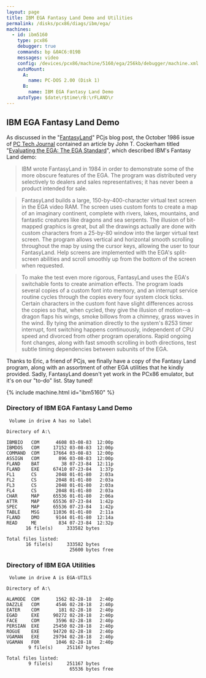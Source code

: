 ```yaml
---
layout: page
title: IBM EGA Fantasy Land Demo and Utilities
permalink: /disks/pcx86/diags/ibm/ega/
machines:
  - id: ibm5160
    type: pcx86
    debugger: true
    commands: bp &0AC6:019B
    messages: video
    config: /devices/pcx86/machine/5160/ega/256kb/debugger/machine.xml
    autoMount:
      A:
        name: PC-DOS 2.00 (Disk 1)
      B:
        name: IBM EGA Fantasy Land Demo
    autoType: $date\r$time\rB:\rFLAND\r
---
```


IBM EGA Fantasy Land Demo
-------------------------

As discussed in the "[FantasyLand](/blog/2017/07/03/)" PCjs blog post, the October 1986 issue of
[PC Tech Journal](http://www.pcjs.org/pubs/pc/magazines/pctj/) contained an article by John T. Cockerham
titled "[Evaluating the EGA: The EGA Standard](http://www.pcjs.org/modules/shared/templates/pdf.html?url=/pubs/pc/magazines/pctj/PCTJ-1986-10/pages/PCTJ-1986-10%2053.pdf&page=53&total=228)",
which described IBM's Fantasy Land demo:

> IBM wrote FantasyLand in 1984 in order to demonstrate some of the more obscure features of the EGA.
The program was distributed very selectively to dealers and sales representatives; it has never been a product
intended for sale.

> FantasyLand builds a large, 150-by-400-character virtual text screen in the EGA video RAM. The screen uses custom
fonts to create a map of an imaginary continent, complete with rivers, lakes, mountains, and fantastic creatures
like dragons and sea serpents. The illusion of bit-mapped graphics is great, but all the drawings actually are done
with custom characters from a 25-by-80 window into the larger virtual text screen. The program allows vertical and
horizontal smooth scrolling throughout the map by using the cursor keys, allowing the user to tour FantasyLand. Help
screens are implemented with the EGA's split-screen abilities and scroll smoothly up from the bottom of the screen when
requested.

> To make the test even more rigorous, FantasyLand uses the EGA's switchable fonts to create animation effects.
The program loads several copies of a custom font into memory, and an interrupt service routine cycles through the
copies every four system clock ticks. Certain characters in the custom font have slight differences across the copies
so that, when cycled, they give the illusion of motion--a dragon flaps his wings, smoke billows from a chimney, grass
waves in the wind. By tying the animation directly to the system's 8253 timer interrupt, font switching happens
continuously, independent of CPU speed and divorced from other program operations. Rapid ongoing font changes, along
with fast smooth scrolling in both directions, test subtle timing dependencies between subunits of the EGA.

Thanks to Eric, a friend of PCjs, we finally have a copy of the Fantasy Land program, along with an assortment of other
EGA utilities that he kindly provided.  Sadly, FantasyLand doesn't yet work in the PCx86 emulator, but it's on our
"to-do" list.  Stay tuned!

{% include machine.html id="ibm5160" %}

<div>
  <canvas id="ibm5160.videoEGA.font0" class="pcx86-video-diagnostic" width="1024" height="512" style="width:100%;background-color:black;"></canvas>
  <canvas id="ibm5160.videoEGA.font1" class="pcx86-video-diagnostic" width="1024" height="512" style="width:100%;background-color:black;"></canvas>
  <canvas id="ibm5160.videoEGA.font2" class="pcx86-video-diagnostic" width="1024" height="512" style="width:100%;background-color:black;"></canvas>
  <canvas id="ibm5160.videoEGA.font3" class="pcx86-video-diagnostic" width="1024" height="512" style="width:100%;background-color:black;"></canvas>
</div>

### Directory of IBM EGA Fantasy Land Demo

	 Volume in drive A has no label

	Directory of A:\

	IBMBIO   COM      4608 03-08-83  12:00p
	IBMDOS   COM     17152 03-08-83  12:00p
	COMMAND  COM     17664 03-08-83  12:00p
	ASSIGN   COM       896 03-08-83  12:00p
	FLAND    BAT        38 07-23-84  12:11p
	FLAND    EXE     67410 07-23-84   1:37p
	FL1      CS       2048 01-01-80   2:03a
	FL2      CS       2048 01-01-80   2:03a
	FL3      CS       2048 01-01-80   2:03a
	FL4      CS       2048 01-01-80   2:03a
	CHAR     MAP     65536 01-01-80   2:06a
	ATTR     MAP     65536 07-23-84   1:42p
	SPEC     MAP     65536 07-23-84   1:42p
	TABLE    MSG     11036 01-01-80   2:11a
	FLAND    DMO      9144 01-01-80  12:14a
	READ     ME        834 07-23-84  12:32p
	       16 file(s)     333582 bytes

	Total files listed:
	       16 file(s)     333582 bytes
	                       25600 bytes free

### Directory of IBM EGA Utilities

	 Volume in drive A is EGA-UTILS

	Directory of A:\

	ALAMODE  COM      1562 02-28-18   2:40p
	DAZZLE   COM      4546 02-28-18   2:40p
	EATER    COM       181 02-28-18   2:40p
	EGAD     EXE     90272 02-28-18   2:40p
	FACE     COM      3596 02-28-18   2:40p
	PERSIAN  EXE     25450 02-28-18   2:40p
	ROGUE    EXE     94720 02-28-18   2:40p
	VGAMAN   EXE     29794 02-28-18   2:40p
	VGAMAN   FOR      1046 02-28-18   2:40p
	        9 file(s)     251167 bytes

	Total files listed:
	        9 file(s)     251167 bytes
	                       65536 bytes free
